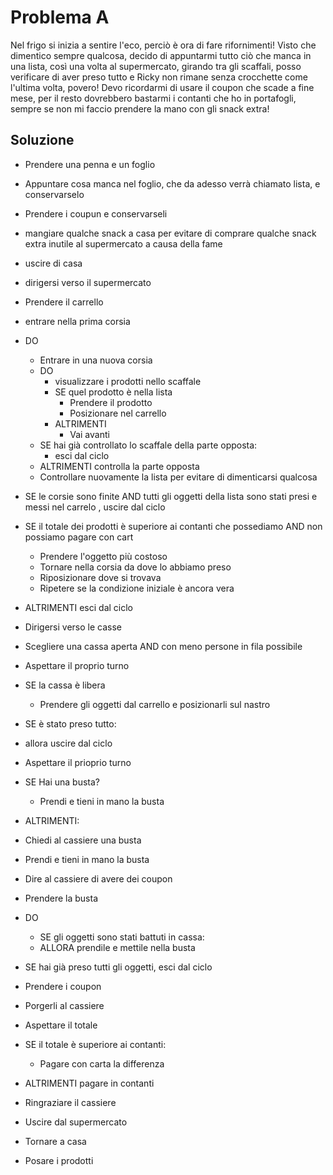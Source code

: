 # Problema A

Nel frigo si inizia a sentire l'eco, perciò è ora di fare rifornimenti!
Visto che dimentico sempre qualcosa, decido di appuntarmi tutto ciò che manca in una lista, così una volta al supermercato, girando tra gli scaffali, posso verificare di aver preso tutto e Ricky non rimane senza crocchette come l'ultima volta, povero! Devo ricordarmi di usare il coupon che scade a fine mese, per il resto dovrebbero bastarmi i contanti che ho in portafogli, sempre se non mi faccio prendere la mano con gli snack extra!

## Soluzione
- Prendere una penna e un foglio
- Appuntare cosa manca nel foglio, che da adesso verrà chiamato lista, e conservarselo
- Prendere i coupun e conservarseli
- mangiare qualche snack a casa per evitare di comprare qualche snack extra inutile al supermercato a causa della fame
- uscire di casa
- dirigersi verso il supermercato
- Prendere il carrello
- entrare nella prima corsia
- DO
    - Entrare in una nuova corsia
    - DO
        - visualizzare i prodotti nello scaffale
        - SE quel prodotto è nella lista
            - Prendere il prodotto
            - Posizionare nel carrello
        - ALTRIMENTI
            - Vai avanti
    - SE hai già controllato lo scaffale della parte opposta:
        - esci dal ciclo
    - ALTRIMENTI controlla la parte opposta
    - Controllare nuovamente la lista per evitare di dimenticarsi qualcosa

- SE le corsie sono finite AND tutti gli oggetti della lista sono stati presi e messi nel carrelo , uscire dal ciclo
- SE il totale dei prodotti è superiore ai contanti che possediamo AND non possiamo pagare con cart
    - Prendere l'oggetto più costoso
    - Tornare nella corsia da dove lo abbiamo preso
    - Riposizionare dove si trovava
    - Ripetere se la condizione iniziale è ancora vera
- ALTRIMENTI esci dal ciclo

- Dirigersi verso le casse
- Scegliere una cassa aperta AND con meno persone in fila possibile
- Aspettare il proprio turno

- SE la cassa è libera
    - Prendere gli oggetti dal carrello e posizionarli sul nastro
- SE è stato preso tutto: 
- allora uscire dal ciclo

- Aspettare il prioprio turno
- SE Hai una busta?
    - Prendi e tieni in mano la busta
- ALTRIMENTI:
- Chiedi al cassiere una busta
- Prendi e tieni in mano la busta

- Dire al cassiere di avere dei coupon
- Prendere la busta
- DO
    - SE gli oggetti sono stati battuti in cassa:
    - ALLORA prendile e mettile nella busta
- SE hai già preso tutti gli oggetti, esci dal ciclo

- Prendere i coupon
- Porgerli al cassiere
- Aspettare il totale
- SE il totale è superiore ai contanti:
    - Pagare con carta la differenza
- ALTRIMENTI pagare in contanti
- Ringraziare il cassiere
- Uscire dal supermercato
- Tornare a casa
- Posare i prodotti